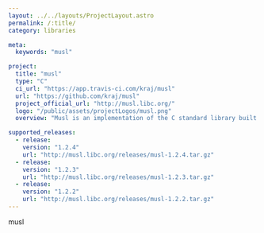 ```yaml
---
layout: ../../layouts/ProjectLayout.astro
permalink: /:title/
category: libraries

meta:
  keywords: "musl"

project:
  title: "musl"
  type: "C"
  ci_url: "https://app.travis-ci.com/kraj/musl"
  url: "https://github.com/kraj/musl"
  project_official_url: "http://musl.libc.org/"
  logo: "/public/assets/projectLogos/musl.png"
  overview: "Musl is an implementation of the C standard library built on top of the Linux system call API, including interfaces defined in the base language standard, POSIX, and widely agreed-upon extensions. musl is lightweight, fast, simple, free, and strives to be correct in the sense of standards-conformance and safety."

supported_releases:
  - release:
    version: "1.2.4"
    url: "http://musl.libc.org/releases/musl-1.2.4.tar.gz"
  - release:
    version: "1.2.3"
    url: "http://musl.libc.org/releases/musl-1.2.3.tar.gz"
  - release:
    version: "1.2.2"
    url: "http://musl.libc.org/releases/musl-1.2.2.tar.gz"
---
```


<p>musl</p>
